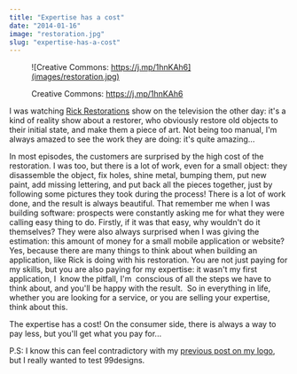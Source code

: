 ```yaml
---
title: "Expertise has a cost"
date: "2014-01-16"
image: "restoration.jpg"
slug: "expertise-has-a-cost"
---
```


<figure>

![Creative Commons: https://j.mp/1hnKAh6](images/restoration.jpg)

<figcaption>

Creative Commons: https://j.mp/1hnKAh6

</figcaption>

</figure>

I was watching [Rick Restorations](https://www.ricksrestorations.com/ "Rick Restorations show website") show on the television the other day: it's a kind of reality show about a restorer, who obviously restore old objects to their initial state, and make them a piece of art. Not being too manual, I'm always amazed to see the work they are doing: it's quite amazing...

In most episodes, the customers are surprised by the high cost of the restoration. I was too, but there is a lot of work, even for a small object: they disassemble the object, fix holes, shine metal, bumping them, put new paint, add missing lettering, and put back all the pieces together, just by following some pictures they took during the process! There is a lot of work done, and the result is always beautiful. That remember me when I was building software: prospects were constantly asking me for what they were calling easy thing to do. Firstly, if it was that easy, why wouldn't do it themselves? They were also always surprised when I was giving the estimation: this amount of money for a small mobile application or website? Yes, because there are many things to think about when building an application, like Rick is doing with his restoration. You are not just paying for my skills, but you are also paying for my expertise: it wasn't my first application, I  know the pitfall, I'm  conscious of all the steps we have to think about, and you'll be happy with the result.  So in everything in life, whether you are looking for a service, or you are selling your expertise, think about this.

The expertise has a cost! On the consumer side, there is always a way to pay less, but you'll get what you pay for...

P.S: I know this can feel contradictory with my [previous post on my logo](https://fred.dev/say-hi-new-friend-gnome/ "Say hi to my new friend the gnome"), but I really wanted to test 99designs.
